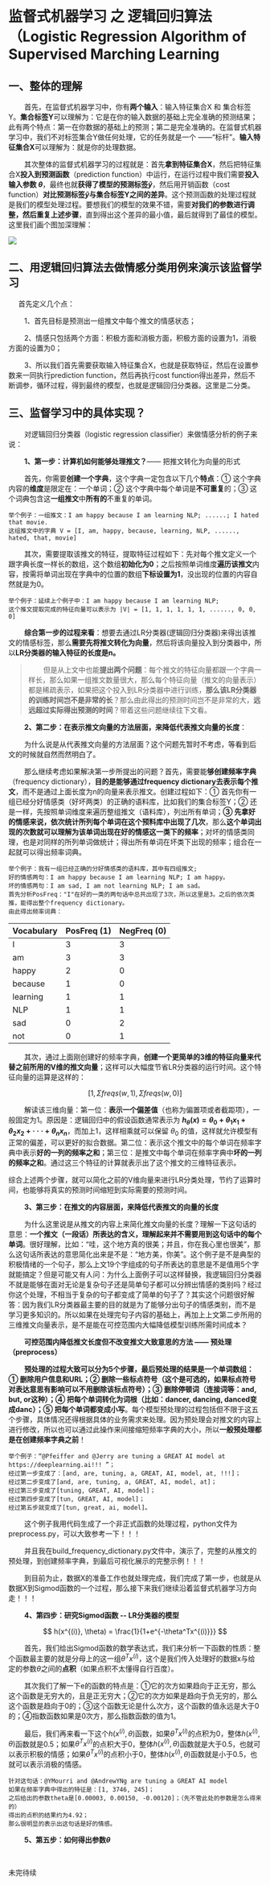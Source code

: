 # 监督式机器学习 之 逻辑回归算法（Logistic Regression Algorithm of Supervised Marching Learning

## 一、整体的理解

        首先，在监督式机器学习中，你有**两个输入**：输入特征集合X 和 集合标签Y。**集合标签Y**可以理解为：它是在你的输入数据的基础上完全准确的预测结果；此有两个特点：第一在你数据的基础上的预测；第二是完全准确的。在监督式机器学习中，我们不对标签集合Y做任何处理，它的任务就是一个 ——“标杆”。**输入特征集合X**可以理解为：就是你的处理数据。

        其次整体的监督式机器学习的过程就是：首先**拿到特征集合X**，然后把特征集合X**投入到预测函数**（prediction function）中运行，在运行过程中我们需要**投入输入参数 $\theta$**，最终也就**获得了模型的预测标签$\widehat{y}$**，然后用开销函数（cost function）**对比预测标签$\widehat{y}$与集合标签Y之间的差异**。这个预测函数的处理过程就是我们的模型处理过程。要想我们的模型的效果不错，需要**对我们的参数进行调整，然后重复上述步骤**，直到得出这个差异的最小值，最后就得到了最佳的模型。这里我们画个图加深理解：

![](../images/supervised%20machine%20learning%20process.jpg)

## 二、用逻辑回归算法去做情感分类用例来演示该监督学习

        首先定义几个点：

        1、首先目标是预测出一组推文中每个推文的情感状态；

        2、情感只包括两个方面：积极方面和消极方面，积极方面的设置为1，消极方面的设置为0；

        3、所以我们首先需要获取输入特征集合X，也就是获取特征，然后在设置参数来一同执行prediction function，然后再执行cost function得出差异，然后不断调参，循环过程，得到最终的模型，也就是逻辑回归分类器。这里是二分类。

## 三、监督学习中的具体实现？

        对逻辑回归分类器（logistic regression classifier）来做情感分析的例子来说：

        **1、第一步：计算机如何能够处理推文？**—— 把推文转化为向量的形式

        首先，你需要**创建一个字典**，这个字典一定包含以下几个**特点**：① 这个字典内容的**维度**是限定在：一个单词；② 这个字典中每个单词是**不可重复**的；③ 这个词典包含这**一组推文**中**所有的**不重复的单词。

```textile
举个例子：一组推文：I am happy because I am learning NLP; ......; I hated that movie.
这组推文中的字典 V = [I, am, happy, because, learning, NLP, ......, hated, that, movie]
```

        其次，需要提取该推文的特征，提取特征过程如下：先对每个推文定义一个跟字典长度一样长的数组，这个数组**初始化为0**；之后按照单词维度**遍历该推文**内容，按需将单词出现在字典中的位置的数组**下标设置为1**，没出现的位置的内容自然就是为0。

```textile
举个例子：延续上个例子中：I am happy because I am learning NLP;
这个推文提取完成的特征向量可以表示为 |V| = [1, 1, 1, 1, 1, 1, ......, 0, 0, 0]
```

        **综合第一步的过程来看**：想要去通过LR分类器(逻辑回归分类器)来得出该推文的情感标签，那么**需要先将推文转化为向量**，然后将该向量投入到分类器中，所以**LR分类器的输入特征的长度是n。**

> 　    但是从上文中也能**提出两个问题**：每个推文的特征向量都跟一个字典一样长，那么如果一组推文数量很大，那么每个特征向量（推文的向量表示）都是稀疏表示，如果把这个投入到LR分类器中进行训练，**那么该LR分类器的训练时间岂不是非常的长**？那么由此得出的预测时间岂不是非常的大，**远远超过实际得出预测的时间**？带着这些问题继续往下文看。

        **2、第二步：在表示推文向量的方法层面，来降低代表推文向量的长度**：

        为什么说是从代表推文向量的方法层面？这个问题先暂时不考虑，等看到后文的时候就自然而然明白了。

        那么继续考虑如果解决第一步所提出的问题？首先，需要能**够创建频率字典**（frequency dictionary），**目的是能够通过frequency dictionary去表示每个推文**，而不是通过上面长度为n的向量来表示推文。创建过程如下：① 首先你有一组已经分好情感类（好坏两类）的正确的语料库，比如我们的集合标签Y；② 还是一样，先按照单词维度来遍历整组推文（语料库），列出所有单词；**③ 先拿好的情感来说，依次统计所列每个单词在这个预料库中出现了几次**，那么**这个单词出现的次数就可以理解为该单词出现在好的情感这一类下的频率**；对坏的情感类同理，也是对同样的所列单词做统计；得出所有单词在坏类下出现的频率；组合在一起就可以得出频率词典。

```textile
举个例子：我有一组已经正确的分好情感类的语料库，其中有四组推文;
好的情感两句：I am happy because I am learning NLP; I am happy。
坏的情感两句：I am sad, I am not learning NLP; I am sad。
首先分析PosFreq："I"在好的一类的两句话中总共出现了3次，所以这里是3。之后的依次类推，能得出整个frequency dictionary。
由此得出频率词典：
```

| Vocabulary | PosFreq (1) | NegFreq (0) |
| ---------- |:----------- | ----------- |
| I          | 3           | 3           |
| am         | 3           | 3           |
| happy      | 2           | 0           |
| because    | 1           | 0           |
| learning   | 1           | 1           |
| NLP        | 1           | 1           |
| sad        | 0           | 2           |
| not        | 0           | 1           |

        其次，通过上面刚创建好的频率字典，**创建一个更简单的3维的特征向量来代替之前所用的V维的推文向量**；这样可以大幅度节省LR分类器的运行时间。这个特征向量的运算是这样的：

$$
[1, \Sigma freqs(w, 1), \Sigma freqs(w, 0)]
$$

        解读该三维向量：第一位：**表示一个偏差值**（也称为偏置项或者截距项），一般固定为1。原因是：逻辑回归中的假设函数通常表示为 **$h_\theta(x) = \theta_0 + \theta_1x_1 + \theta_2x_2 + ···+ \theta_nx_n$**，而加上1，这样相乘就可以保留 $\theta_0$ 的值，这样就允许模型有正常的偏差，可以更好的拟合数据。第二位：表示这个推文中的每个单词在频率字典中表示**好的一列的频率之和**；第三位：是推文中每个单词在频率字典中**坏的一列的频率之和**。通过这三个特征的计算就表示出了这个推文的三维特征表示。

综合上述两个步骤，就可以简化之前的V维向量来进行LR分类处理，节约了运算时间，也能够将真实的预测时间缩短到实际需要的预测时间。

        **3、第三步：在推文的内容层面，来降低代表推文的向量的长度**

        为什么这里说是从推文的内容上来简化推文向量的长度？理解一下这句话的意思：**一个推文（一段话）所表达的含义，理解起来并不需要用到这句话中的每个单词**。很好理解，比如：“哇，这个地方真的很美；并且，你在我心里也很美”，那么这句话所表达的意思简化出来是不是：“地方美，你美”。这个例子是不是典型的积极情绪的一个句子，那么上文19个字组成的句子所表达的意思是不是值用5个字就能搞定？但是可能又有人问：为什么上面例子可以这样替换，我逻辑回归分类器不就是能够在面对无论是复杂句子还是简单句子都可以分辨出情感的类别吗？经过你这个处理，不相当于复杂的句子都变成了简单的句子了？其实这个问题很好解答：因为我们LR分类器最主要的目的就是为了能够分出句子的情感类别，而不是学习更多知识的。所以如果在处理完句子内容的基础上，再加上上文第二步所用的三维推文向量表示，是不是能在可控范围内大幅降低模型训练所需时间成本？

        **可控范围内降低推文长度但不改变推文大致意思的方法 —— 预处理（preprocess）**

        **预处理的过程大致可以分为5个步骤，最后预处理的结果是一个单词数组：① 删除用户信息和URL；② 删除一些标点符号（这个是可选的，如果标点符号对表达意思有影响可以不用删除该标点符号）；③ 删除停顿词（连接词等：and, but, or这种）；④ 把每个单词转化为词根（比如：dancer, dancing, danced变成danc）；⑤ 把每个单词都变成小写**。每个模型预处理的过程包括但不限于这五个步骤，具体情况还得根据具体的业务需求来处理。因为预处理会对推文的内容上进行修改，所以也可以通过此操作来间接缩短频率字典的大小，所以**一般预处理都是在创建频率字典之前**！

```textile
举个例子：“@Pfeiffer and @Jerry are tuning a GREAT AI model at https://deeplearning.ai!!! ”；
经过第一步变成了：[and, are, tuning, a, GREAT, AI, model, at, !!!]；
经过第二步变成了[and, are, tuning, a, GREAT, AI, model, at]；
经过第三步变成了[tuning, GREAT, AI, model]；
经过第四步变成了[tun, GREAT, AI, model]；
经过第五步就变成了[tun, great, ai, model]。
```

        这个例子我用代码生成了一个非正式函数的处理过程，python文件为preprocess.py，可以大致参考一下！！！

        并且我在build_frequency_dictionary.py文件中，演示了，完整的从推文的预处理，到创建频率字典，到最后可视化展示的完整示例！！！

        到目前为止，数据X的准备工作也就处理完成，我们完成了第一步，也就是从数据X到Sigmod函数的一个过程，那么接下来我们继续沿着监督式机器学习方向走！！！

        **4、第四步：研究Sigmod函数 -- LR分类器的模型**

$$
h(x^{(i)}, \theta) = \frac{1}{1+e^{-\theta^Tx^{(i)}}}
$$

        首先，我们给出Sigmod函数的数学表达式，我们来分析一下函数的性质：整个函数最主要的就是分母上的这一组$\theta^Tx^{(i)}$，这个是我们传入处理好的数据x与给定的参数$\theta$之间的**点积**（如果点积不太懂得自行百度）。

        其次我们了解一下e的函数的特点是：①它的次方如果趋向于正无穷，那么这个函数是无穷大的，且是正无穷大；②它的次方如果是趋向于负无穷的，那么这个函数是趋向于0的；③这个函数无论是什么次方，这个函数的值永远是大于0的；④指数函数如果是0次方，那么指数函数的值为1。

        最后，我们再来看一下这个$h(x^{(i)}, \theta)$函数，如果$\theta^Tx^{(i)}$的点积为0，整体$h(x^{(i)}, \theta)$函数就是0.5；如果$\theta^Tx^{(i)}$的点积大于0，整体$h(x^{(i)}, \theta)$函数就是大于0.5，也就可以表示积极的情感；如果$\theta^Tx^{(i)}$的点积小于0，整体$h(x^{(i)}, \theta)$函数就是小于0.5，也就可以表示消极的情感。

```textile
针对这句话：@YMourri and @AndrewYNg are tuning a GREAT AI model
如果在频率字典中得出的特征是：[1, 3746, 245]；
之后给出的参数theta是[0.00003, 0.00150, -0.00120]；（先不管此处的参数是怎么得来的）
得出的点积的结果约为4.92；
那么很明显的表示出这句话是好的情感。
```

        **5、第五步：如何得出参数$\theta$**

        









未完待续
